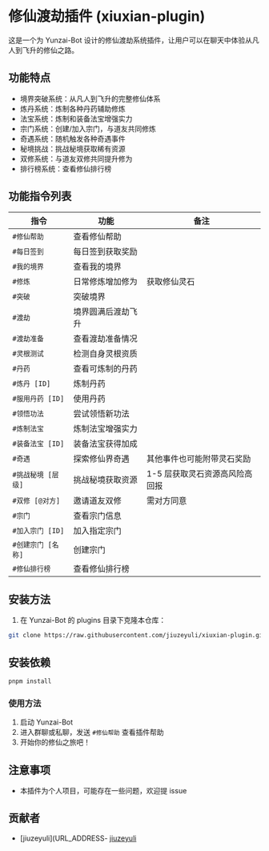 # 修仙渡劫插件 (xiuxian-plugin)

这是一个为 Yunzai-Bot 设计的修仙渡劫系统插件，让用户可以在聊天中体验从凡人到飞升的修仙之路。

## 功能特点

- 境界突破系统：从凡人到飞升的完整修仙体系
- 炼丹系统：炼制各种丹药辅助修炼
- 法宝系统：炼制和装备法宝增强实力
- 宗门系统：创建/加入宗门，与道友共同修炼
- 奇遇系统：随机触发各种奇遇事件
- 秘境挑战：挑战秘境获取稀有资源
- 双修系统：与道友双修共同提升修为
- 排行榜系统：查看修仙排行榜

## 功能指令列表

| 指令               | 功能               | 备注                           |
| ------------------ | ------------------ | ------------------------------ |
| `#修仙帮助`        | 查看修仙帮助       |                                |
| `#每日签到`        | 每日签到获取奖励   |                                |
| `#我的境界`        | 查看我的境界       |                                |
| `#修炼`            | 日常修炼增加修为   | 获取修仙灵石                   |
| `#突破`            | 突破境界           |                                |
| `#渡劫`            | 境界圆满后渡劫飞升 |                                |
| `#渡劫准备`        | 查看渡劫准备情况   |                                |
| `#灵根测试`        | 检测自身灵根资质   |                                |
| `#丹药`            | 查看可炼制的丹药   |                                |
| `#炼丹 [ID]`       | 炼制丹药           |                                |
| `#服用丹药 [ID]`   | 使用丹药           |                                |
| `#领悟功法`        | 尝试领悟新功法     |                                |
| `#炼制法宝`        | 炼制法宝增强实力   |                                |
| `#装备法宝 [ID]`   | 装备法宝获得加成   |                                |
| `#奇遇`            | 探索修仙界奇遇     | 其他事件也可能附带灵石奖励     |
| `#挑战秘境 [层级]` | 挑战秘境获取资源   | 1-5 层获取灵石资源高风险高回报 |
| `#双修 [@对方]`    | 邀请道友双修       | 需对方同意                     |
| `#宗门`            | 查看宗门信息       |                                |
| `#加入宗门 [ID]`   | 加入指定宗门       |                                |
| `#创建宗门 [名称]` | 创建宗门           |                                |
| `#修仙排行榜`      | 查看修仙排行榜     |                                |

## 安装方法

1. 在 Yunzai-Bot 的 plugins 目录下克隆本仓库：

```bash
git clone https://raw.githubusercontent.com/jiuzeyuli/xiuxian-plugin.git
```

## 安装依赖

```bash
pnpm install
```

### 使用方法

1. 启动 Yunzai-Bot
2. 进入群聊或私聊，发送 `#修仙帮助` 查看插件帮助
3. 开始你的修仙之旅吧！

## 注意事项

- 本插件为个人项目，可能存在一些问题，欢迎提 issue

## 贡献者

- [jiuzeyuli](URL_ADDRESS- [jiuzeyuli](https://github.com/jiuzeyuli)
